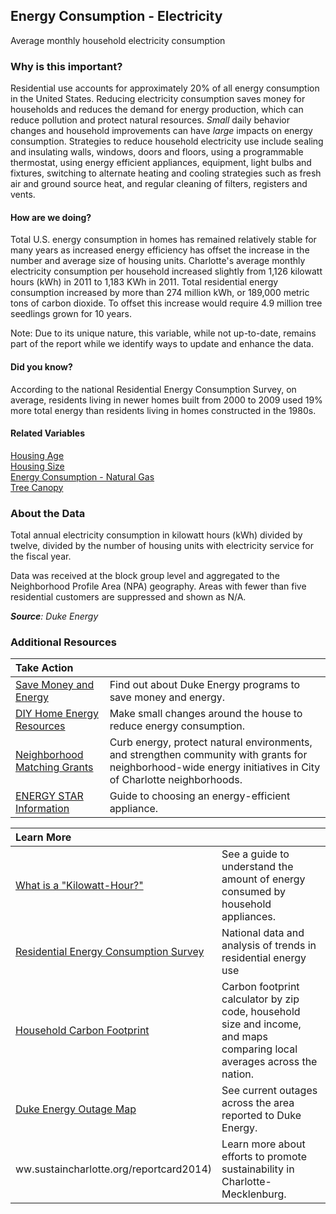 ## Energy Consumption - Electricity
Average monthly household electricity consumption

### Why is this important?
Residential use accounts for approximately 20% of all energy consumption in the United States. Reducing electricity consumption saves money for households and reduces the demand for energy production, which can reduce pollution and protect natural resources. *Small* daily behavior changes and household improvements can have *large* impacts on energy consumption. Strategies to reduce household electricity use include sealing and insulating walls, windows, doors and floors, using a programmable thermostat, using energy efficient appliances, equipment, light bulbs and fixtures, switching to alternate heating and cooling strategies such as fresh air and ground source heat, and regular cleaning of filters, registers and vents. 

#### How are we doing? 
Total U.S. energy consumption in homes has remained relatively stable for many years as increased energy efficiency has offset the increase in the number and average size of housing units. Charlotte's average monthly electricity consumption per household increased slightly from 1,126 kilowatt hours (kWh) in 2011 to 1,183 KWh in 2011. Total residential energy consumption increased by more than 274 million kWh, or 189,000 metric tons of carbon dioxide. To offset this increase would require 4.9 million tree seedlings grown for 10 years. 

Note: Due to its unique nature, this variable, while not up-to-date, remains part of the report while we identify ways to update and enhance the data. 

#### Did you know?
According to the national Residential Energy Consumption Survey, on average, residents living in newer homes built from 2000 to 2009 used 19% more total energy than residents living in homes constructed in the 1980s. 

#### Related Variables
<a href="javascript:void(0)" onclick="model.metricId = 'm7'">Housing Age</a>  
<a href="javascript:void(0)" onclick="model.metricId = 'm6'">Housing Size</a>  
<a href="javascript:void(0)" onclick="model.metricId = 'm77'">Energy Consumption - Natural Gas</a>  
<a href="javascript:void(0)" onclick="model.metricId = 'm3'">Tree Canopy</a>  

### About the Data
Total annual electricity consumption in kilowatt hours (kWh) divided by twelve, divided by the number of housing units with electricity service for the fiscal year. 

Data was received at the block group level and aggregated to the Neighborhood Profile Area (NPA) geography. Areas with fewer than five residential customers are suppressed and shown as N/A. 

_**Source**: Duke Energy_

### Additional Resources
|Take Action |     |
|:- |:- |
|[Save Money and Energy](http://www.duke-energy.com/north-carolina/savings.asp) |Find out about Duke Energy programs to save money and energy.
|[DIY Home Energy Resources](https://www.energy.gov/energysaver/energy-saver) |Make small changes around the house to reduce energy consumption.
|[Neighborhood Matching Grants](http://charlottenc.gov/HNS/CE/CommunityInfo/Pages/default.aspx) |Curb energy, protect natural environments, and strengthen community with grants for neighborhood-wide energy initiatives in City of Charlotte neighborhoods.
|[ENERGY STAR Information](http://www.energystar.gov/index.cfm?c=home_improvement.hm_improvement_index) |Guide to choosing an energy-efficient appliance.

|Learn More |     |
|:- |:- |
|[What is a "Kilowatt-Hour?"](https://www.duke-energy.com/pdfs/MyHER%20What%20is%20a%20Killowatt-Hour%20Energy%20Chart.pdf) |See a guide to understand the amount of energy consumed by household appliances.
|[Residential Energy Consumption Survey](http://www.eia.gov/consumption/residential/index.cfm) |National data and analysis of trends in residential energy use
|[Household Carbon Footprint](http://coolclimate.berkeley.edu/carboncalculator) |Carbon footprint calculator by zip code, household size and income, and maps comparing local averages across the nation.
|[Duke Energy Outage Map](http://outagemap.duke-energy.com/ncsc/default.html) |See current outages across the area reported to Duke Energy.
ww.sustaincharlotte.org/reportcard2014) |Learn more about efforts to promote sustainability in Charlotte-Mecklenburg.
